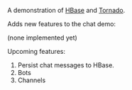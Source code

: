 A demonstration of [HBase](http://hbase.org) and [Tornado](http://www.tornadoweb.org).

Adds new features to the chat demo:

(none implemented yet)

Upcoming features:
1. Persist chat messages to HBase.
1. Bots
1. Channels

